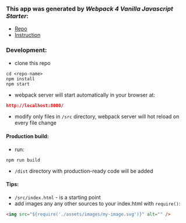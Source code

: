 ### This app was generated by _Webpack 4 Vanilla Javascript Starter_: 
* [Repo](https://github.com/czechue/webpack-4-vanilla-js-starter)
* [Instruction](https://github.com/czechue/webpack-4-vanilla-js-starter/blob/master/README.md)

### Development:
* clone this repo
```
cd <repo-name>
npm install
npm start
``` 
* webpack server will start automatically in your browser at:
```json
http://localhost:8080/
```

* modify only files in `/src` directory, webpack server will hot reload on every file change

#### Production build:
* run:
```
npm run build
```
* `/dist` directory with production-ready code will be added

#### Tips:
* `/src/index.html` - is a starting point
* add images any any other sources to your index.html with `require()`:
```html
<img src="${require('./assets/images/my-image.svg')}" alt="" />
```

